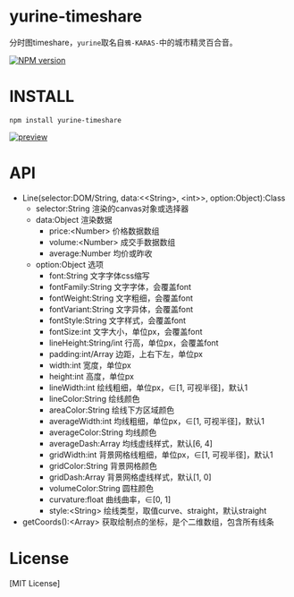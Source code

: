 # yurine-timeshare

分时图timeshare，`yurine`取名自`鴉-KARAS-`中的城市精灵百合音。

[![NPM version](https://badge.fury.io/js/yurine-timeshare.png)](https://npmjs.org/package/yurine-timeshare)

# INSTALL
```
npm install yurine-timeshare
```

[![preview](https://raw.githubusercontent.com/yurine-graphics/timeshare/master/preview.png)](https://github.com/yurine-graphics/timeshare)

# API
 * Line(selector:DOM/String, data:\<\<String>, \<int>>, option:Object):Class
   * selector:String 渲染的canvas对象或选择器
   * data:Object 渲染数据
     - price:\<Number> 价格数据数组
     - volume:\<Number> 成交手数据数组
     - average:Number 均价或昨收
   * option:Object 选项
     - font:String 文字字体css缩写
     - fontFamily:String 文字字体，会覆盖font
     - fontWeight:String 文字粗细，会覆盖font
     - fontVariant:String 文字异体，会覆盖font
     - fontStyle:String 文字样式，会覆盖font
     - fontSize:int 文字大小，单位px，会覆盖font
     - lineHeight:String/int 行高，单位px，会覆盖font
     - padding:int/Array 边距，上右下左，单位px
     - width:int 宽度，单位px
     - height:int 高度，单位px
     - lineWidth:int 绘线粗细，单位px，∈\[1, 可视半径]，默认1
     - lineColor:String 绘线颜色
     - areaColor:String 绘线下方区域颜色
     - averageWidth:int 均线粗细，单位px，∈\[1, 可视半径]，默认1
     - averageColor:String 均线颜色
     - averageDash:Array<int> 均线虚线样式，默认\[6, 4]
     - gridWidth:int 背景网格线粗细，单位px，∈\[1, 可视半径]，默认1
     - gridColor:String 背景网格颜色
     - gridDash:Array<int> 背景网格虚线样式，默认\[1, 0]
     - volumeColor:String 圆柱颜色
     - curvature:float 曲线曲率，∈\[0, 1]
     - style:\<String> 绘线类型，取值curve、straight，默认straight
 * getCoords():\<Array> 获取绘制点的坐标，是个二维数组，包含所有线条

# License
[MIT License]
